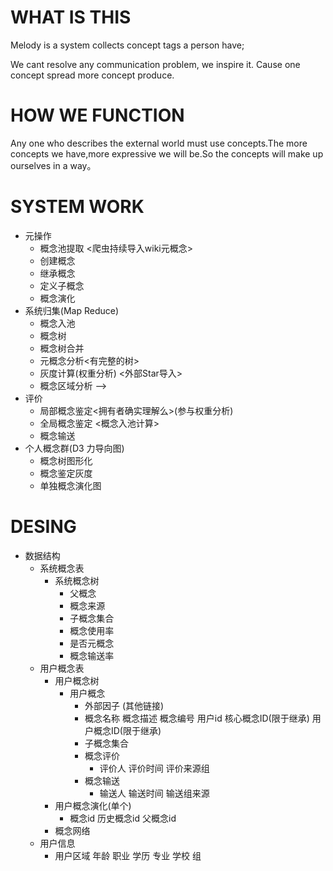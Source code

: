# WHAT IS THIS
 
 Melody is a system collects concept tags a person have;

 We cant resolve any communication problem, we inspire it. Cause one concept spread more concept produce.

# HOW WE FUNCTION

Any one who describes the external world must use concepts.The more concepts we have,more expressive we will be.So the concepts will make up ourselves in a way。


# SYSTEM WORK
*  元操作
    -  概念池提取 <爬虫持续导入wiki元概念>
    -  创建概念 
    -  继承概念
    -  定义子概念
    -  概念演化
*  系统归集(Map Reduce)
    -  概念入池
    -  概念树
    -  概念树合并
    -  元概念分析<有完整的树>
    -  灰度计算(权重分析) <外部Star导入>
    -  概念区域分析 ——>
*   评价
    -  局部概念鉴定<拥有者确实理解么>(参与权重分析)
    -  全局概念鉴定 <概念入池计算>
    -  概念输送
*   个人概念群(D3 力导向图)
    -  概念树图形化
    -  概念鉴定灰度
    -  单独概念演化图

# DESING
*  数据结构 
    - 系统概念表
        + 系统概念树
            * 父概念 
            * 概念来源
            * 子概念集合
            * 概念使用率
            * 是否元概念
            * 概念输送率
    - 用户概念表
        + 用户概念树
            * 用户概念
                - 外部因子 (其他链接)
                - 概念名称  概念描述 概念编号   用户id  核心概念ID(限于继承)   用户概念ID(限于继承)
                - 子概念集合
                - 概念评价
                    + 评价人  评价时间  评价来源组
                - 概念输送
                    + 输送人  输送时间  输送组来源
        + 用户概念演化(单个)
            * 概念id  历史概念id   父概念id
        + 概念网络
    - 用户信息
        + 用户区域  年龄  职业  学历  专业  学校  组


